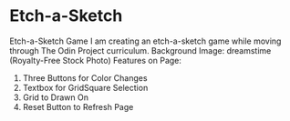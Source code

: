 # Etch-a-Sketch
Etch-a-Sketch Game 
I am creating an etch-a-sketch game while moving through The Odin Project curriculum.
Background Image: dreamstime (Royalty-Free Stock Photo)
Features on Page:
1. Three Buttons for Color Changes
2. Textbox for GridSquare Selection
3. Grid to Drawn On
4. Reset Button to Refresh Page
